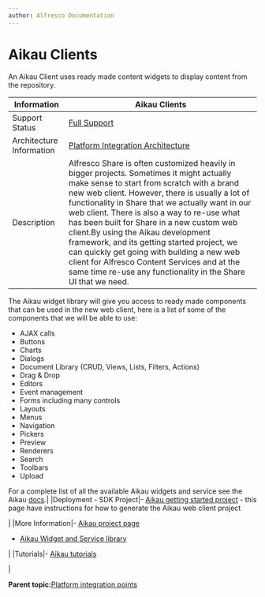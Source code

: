 ```yaml
---
author: Alfresco Documentation
---
```


# Aikau Clients

An Aikau Client uses ready made content widgets to display content from the repository.

|Information|Aikau Clients|
|-----------|-------------|
|Support Status|[Full Support](http://docs.alfresco.com/support/concepts/su-product-lifecycle.html)|
|Architecture Information|[Platform Integration Architecture](../concepts/dev-platform-integration-arch.md)|
|Description|Alfresco Share is often customized heavily in bigger projects. Sometimes it might actually make sense to start from scratch with a brand new web client. However, there is usually a lot of functionality in Share that we actually want in our web client. There is also a way to re-use what has been built for Share in a new custom web client.By using the Aikau development framework, and its getting started project, we can quickly get going with building a new web client for Alfresco Content Services and at the same time re-use any functionality in the Share UI that we need.

The Aikau widget library will give you access to ready made components that can be used in the new web client, here is a list of some of the components that we will be able to use:

-   AJAX calls
-   Buttons
-   Charts
-   Dialogs
-   Document Library \(CRUD, Views, Lists, Filters, Actions\)
-   Drag & Drop
-   Editors
-   Event management
-   Forms including many controls
-   Layouts
-   Menus
-   Navigation
-   Pickers
-   Preview
-   Renderers
-   Search
-   Toolbars
-   Upload

For a complete list of all the available Aikau widgets and service see the Aikau [docs](http://dev.alfresco.com/resource/docs/aikau-jsdoc).|
|Deployment - SDK Project|-   [Aikau getting started project](https://github.com/Alfresco/Aikau/blob/master/tutorial/chapters/Tutorial1.md) - this page have instructions for how to generate the Aikau web client project

|
|More Information|-   [Aikau project page](https://github.com/Alfresco/Aikau)
-   [Aikau Widget and Service library](http://dev.alfresco.com/resource/docs/aikau-jsdoc)

|
|Tutorials|-   [Aikau tutorials](https://github.com/Alfresco/Aikau/blob/master/tutorial/chapters/Tutorial1.md)

|

**Parent topic:**[Platform integration points](../concepts/dev-platform-integration-points.md)

